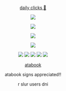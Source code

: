 <div align="center">

[daily clicks :watermelon:](https://arab.org/click-to-help/palestine/)

![](https://komarev.com/ghpvc/?username=sacredlustre&color=bb000d&base=10&style=plastic&label=ENGINESNARL)

![](https://i.imgur.com/7YswaYi.png)

![](https://i.imgur.com/nGsZzt6.png)

![](https://i.imgur.com/7YswaYi.png)

![](https://gifcity.carrd.co/assets/images/gallery60/9fbc1e5f.gif?v=e3c0bc0f) ![](https://64.media.tumblr.com/8c691a554724661e8dec7df3fcad3bce/0c820f0998983673-b2/s250x400/651896322d41c7a4200fb654bc29136e40b4aced.pnj) ![](https://i.imgur.com/J8A8GV3.gif) ![](https://64.media.tumblr.com/c74c07120848f7e9e56c1dab90045360/ddc13e375b772fda-7f/s100x200/abe1647dced8fc11c5bff20608d5e147f15a03b7.pnj) ![](https://i.imgur.com/6K3DGBM.jpeg)

[atabook](https://instrumentality.atabook.org/)

atabook signs appreciated!!

r slur users dni

